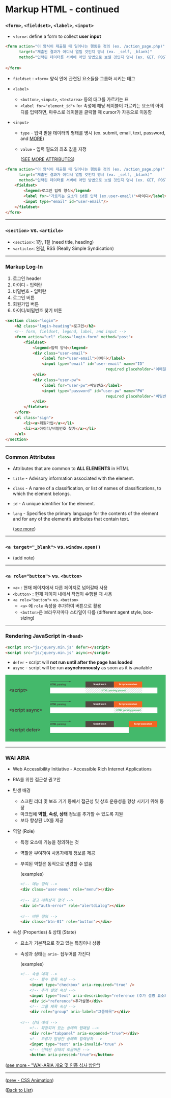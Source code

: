 # Markup HTML - continued

### `<form>`, `<fieldset>`, `<label>`, `<input>`

* `<form>`: define a form to collect **user input**

``` html
<form action="이 양식이 제출될 때 일어나는 행동을 정의 (ex. /action_page.php)"
      target="제출된 결과가 어디서 열릴 것인지 명시 (ex. _self, _blank)"
      method="입력된 데이터를 서버에 어떤 방법으로 보낼 것인지 명시 (ex. GET, POST)">
    
</form>
```

* `fieldset` : `<form>` 양식 안에 관련된 요소들을 그룹화 시키는 태그

* `<label>`

  * `<button>`, `<input>`, `<textarea>` 등의 태그를 가르키는 표
  * `<label for="element_id">` for 속성에 해당 레이블이 가르키는 요소의 아이디를 입력하면, 마우스로 레이블을 클릭할 때 cursor가 자동으로 이동함

* `<input>`

  * `type` - 입력 받을 데이터의 형태를 명시 (ex. submit, email, text, password, and [MORE](https://www.w3schools.com/html/html_form_input_types.asp))

  * `value` - 입력 필드의 최초 값을 지정

    ([SEE MORE ATTRIBUTES](https://www.w3schools.com/html/html_form_attributes.asp))

``` html
<form action="이 양식이 제출될 때 일어나는 행동을 정의 (ex. /action_page.php)"
      target="제출된 결과가 어디서 열릴 것인지 명시 (ex. _self, _blank)"
      method="입력된 데이터를 서버에 어떤 방법으로 보낼 것인지 명시 (ex. GET, POST)">
    <fieldset>
        <legend>로그인 입력 양식</legend>
        <label for="가르키는 요소의 id를 입력 (ex.user-email)">아이디</label>
        <input type="email" id="user-email"/>
    </fieldset>
</form>
```



---

### `<section>` vs. `<article>`

* `<section>`: 1장, 1절 (need title, heading)
* `<article>`: 완결, RSS (Really Simple Syndication)



---

### Markup Log-In

1. 로그인 header
2. 아이디 - 입력란
3. 비밀번호 - 입력란
4. 로그인 버튼
5. 회원가입 버튼
6. 아이디/비밀번호 찾기 버튼

``` html
<section class="login">
	<h2 class="login-heading">로그인</h2>
    <!-- form, fieldset, legend, label, and input -->
    <form action="url" class="login-form" method="post">
        <fieldset>
            <legend>입력 양식</legend>
            <div class="user-email">
                <label for="user-email">아이디</label>
                <input type="email" id="user-email" name="ID"
                       						required placeholder="이메일"/>
            </div>
            <div class="user-pw">
                <label for="user-pw">비밀번호</label>
                <input type="password" id="user-pw" name="PW"
                       						required placeholder="비밀번호"/>
            </div>    
        </fieldset>
    </form>
    <ul class="sign">
        <li><a>회원가입</a></li>
        <li><a>아이디/비밀번호 찾기</a></li>
    </ul>
</section>
```



---

### Common Attributes 

* Attributes that are common to **ALL ELEMENTS** in HTML

* `title` - Advisory information associated with the element.

* `class` - A name of a classification, or list of names of classifications, to which the element belongs.

* `id` - A unique identifier for the element.

* `lang` - Specifies the primary language for the contents of the element and for any of the element’s attributes that contain text.

  ([see more](https://www.w3.org/TR/2010/WD-html-markup-20100624/common-attributes.html))

  

---

### `<a target="_blank">` vs. `window.open()`

* (add note)



---

### `<a role="button">` vs. `<button>`

* `<a>` : 현재 페이지에서 다른 페이지로 넘어갈때 사용
* `<button>` : 현재 페이지 내에서 작업이 수행될 때 사용
* `<a role="button">` vs. `<button>`
  * `<a>` 에 `role` 속성을 추가하여 버튼으로 활용
  * `<button>`은 브라우저마다 스타일이 다름 (different agent style, box-sizing)



---

### Rendering JavaScript in `<head>`

``` html
<script src="js/jquery.min.js" defer></script>
<script src="js/jquery.min.js" async></script>
```

* `defer` - script will **not run until after the page has loaded**
* `async` - script will be run **asynchronously** as soon as it is available

![](./images/async-defer.jpg)

---

### WAI ARIA

* Web Accessibility Initiative - Accessible Rich Internet Applications

* RIA를 위한 접근성 권고안

* 탄생 배경

  * 스크린 리더 및 보조 기기 등에서 접근성 및 상호 운용성을 향상 시키기 위해 등장
  * 마크업에 **역할, 속성, 상태** 정보를 추가할 수 있도록 지원
  * 보다 향상된 UX를 제공

* 역할 (Role)

  * 특정 요소에 기능을 정의하는 것

  * 역할을 부여하여 사용자에게 정보를 제공

  * 부여된 역할은 동적으로 변경할 수 없음

    (examples)

    ``` html
    <!-- 메뉴 정의 -->
    <div class="user-menu" role="menu"></div>
    
    <!-- 경고 대화상자 정의 -->
    <div id="auth-error" role="alertdialog"></div>
    
    <!-- 버튼 정의 -->
    <div class="btn-01" role="button"></div>
    ```

* 속성 (Properties) & 상태 (State)

  * 요소가 기본적으로 갖고 있는 특징이나 상황

  * 속성과 상태는 `aria-` 접두어를 가진다

    (examples)

    ``` html
    <!-- 속성 예제 -->
        <!-- 필수 항목 속성 -->
        <input type="checkbox" aria-required="true" />
    	<!-- 추가 설명 속성 -->
    	<input type="text" aria-describedby="reference (추가 설명 요소의 id 값)" />
    	<div id="reference">추가설명</div>
    	<!-- 그룹 제목 속성 -->
    	<div role="group" aria-label="그룹제목"></div>
    
    <!-- 상태 예제 -->
    	<!-- 확장되어 있는 상태의 탭패널 -->
    	<div role="tabpanel" aria-expanded="true"></div>
    	<!-- 오류가 발생한 상태의 입력상자 -->
    	<input type="text" aria-invalid="true" />
    	<!-- 선택된 상태의 토글버튼 -->
    	<button aria-pressed="true"></button>
    ```

([see more - "WAI-ARIA 개요 및 인증 심사 방안"](https://github.com/seulbinim/PDF))



---

([prev - CSS Animation](./css-float-animation.md))

([Back to List](../../README.md))